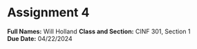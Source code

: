 # Assignment 4

**Full Names:** Will Holland
**Class and Section:** CINF 301, Section 1  
**Due Date:** 04/22/2024

